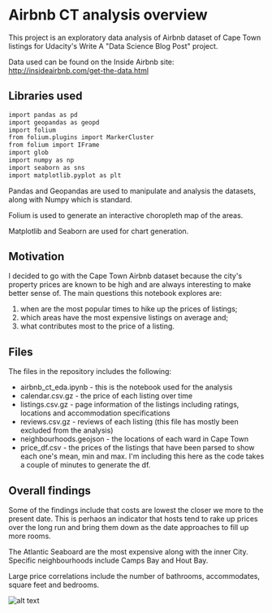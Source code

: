 # Airbnb CT analysis overview

This project is an exploratory data analysis of Airbnb dataset of Cape Town listings for Udacity's Write A "Data Science Blog Post" project.

Data used can be found on the Inside Airbnb site: http://insideairbnb.com/get-the-data.html

## Libraries used

```bash
import pandas as pd
import geopandas as geopd
import folium
from folium.plugins import MarkerCluster
from folium import IFrame
import glob
import numpy as np
import seaborn as sns
import matplotlib.pyplot as plt
```

Pandas and Geopandas are used to manipulate and analysis the datasets, along with Numpy which is standard.

Folium is used to generate an interactive choropleth map of the areas.

Matplotlib and Seaborn are used for chart generation.

## Motivation

I decided to go with the Cape Town Airbnb dataset because the city's property prices are known to be high and are always interesting to make better sense of. The main questions this notebook explores are:

1) when are the most popular times to hike up the prices of listings;
2) which areas have the most expensive listings on average and;
3) what contributes most to the price of a listing.

## Files

The files in the repository includes the following:

- airbnb_ct_eda.ipynb - this is the notebook used for the analysis
- calendar.csv.gz - the price of each listing over time
- listings.csv.gz - page information of the listings including ratings, locations and accommodation specifications
- reviews.csv.gz - reviews of each listing (this file has mostly been excluded from the analysis)
- neighbourhoods.geojson - the locations of each ward in Cape Town
- price_df.csv - the prices of the listings that have been parsed to show each one's mean, min and max. I'm including this here as the code takes a couple of minutes to generate the df.

## Overall findings

Some of the findings include that costs are lowest the closer we more to the present date. This is perhaos an indicator that hosts tend to rake up prices over the long run and bring them down as the date approaches to fill up more rooms.

The Atlantic Seaboard are the most expensive along with the inner City. Specific neighbourhoods include Camps Bay and Hout Bay.

Large price correlations include the number of bathrooms, accommodates, square feet and bedrooms.

![alt text](https://cdn-images-1.medium.com/max/2600/1*umGJozQ0DWFLz2LUo5vBWw.jpeg)
